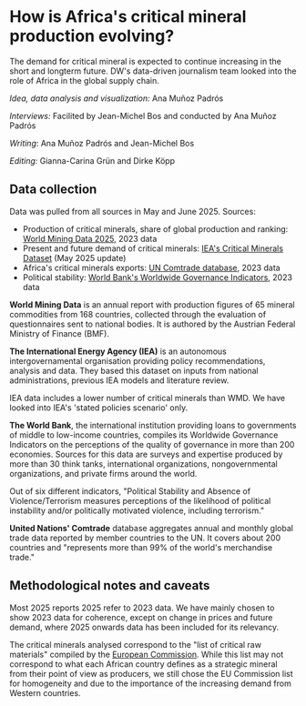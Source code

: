 # How is Africa's critical mineral production evolving? 

The demand for critical mineral is expected to continue increasing in the short and longterm future. DW's data-driven journalism team looked into the role of Africa in the global supply chain. 

<em>Idea, data analysis and visualization:</em> Ana Muñoz Padrós

<em>Interviews:</em> Facilited by Jean-Michel Bos and conducted by Ana Muñoz Padrós

<em>Writing</em>: Ana Muñoz Padrós and Jean-Michel Bos

<em>Editing:</em> Gianna-Carina Grün and Dirke Köpp

## Data collection
Data was pulled from all sources in May and June 2025. 
Sources: 
- Production of critical minerals, share of global production and ranking: <a href='https://www.world-mining-data.info/?World_Mining_Data'>World Mining Data 2025</a>, 2023 data
- Present and future demand of critical minerals: <a href='https://www.iea.org/data-and-statistics/data-product/critical-minerals-dataset'>IEA's Critical Minerals Dataset</a> (May 2025 update)
- Africa's critical minerals exports: <a href='https://comtradeplus.un.org/'>UN Comtrade database</a>, 2023 data
- Political stability: <a href='https://www.worldbank.org/en/publication/worldwide-governance-indicators'>World Bank's Worldwide Governance Indicators</a>, 2023 data

<b>World Mining Data</b> is an annual report with production figures of 65 mineral commodities from 168 countries, collected through the evaluation of questionnaires sent to national bodies. It is authored by the Austrian Federal Ministry of Finance (BMF). 

<b>The International Energy Agency (IEA)</b> is an autonomous intergovernamental organisation providing policy recommendations, analysis and data. They based this dataset on inputs from national administrations, previous IEA models and literature review. 

IEA data includes a lower number of critical minerals than WMD. We have looked into IEA's 'stated policies scenario' only​.

<b>The World Bank</b>, the international institution providing loans to governments of middle to low-income countries, compiles its Worldwide Governance Indicators on the perceptions of the quality of governance in more than 200 economies. Sources for this data are surveys and expertise produced by more than 30 think tanks, international organizations, nongovernmental organizations, and private firms around the world. 

Out of six different indicators, "Political Stability and Absence of Violence/Terrorism measures perceptions of the likelihood of political instability and/or politically motivated violence, including terrorism."

<b>United Nations' Comtrade</b> database aggregates annual and monthly global trade data reported by member countries to the UN. It covers about 200 countries and "represents more than 99% of the world's merchandise trade."

## Methodological notes and caveats

Most 2025 reports 2025 refer to 2023 data. We have mainly chosen to show 2023 data for coherence, except on change in prices and future demand, where 2025 onwards data has been included for its relevancy​.

The critical minerals analysed correspond to the "list of critical raw materials" compiled by the <a href='https://eur-lex.europa.eu/legal-content/EN/TXT/?uri=CELEX%3A32024R1252&qid=1720020986785'>European Commission</a>. While this list may not correspond to what each African country defines as a strategic mineral from their point of view as producers, we still chose the EU Commission list for homogeneity and due to the importance of the increasing demand from Western countries. 




